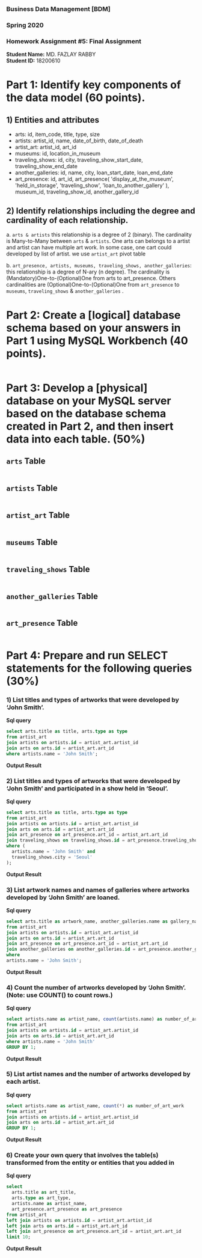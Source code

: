 ### Business Data Management [BDM]     
### Spring 2020    
### Homework Assignment #5: Final Assignment       
**Student Name:**  MD. FAZLAY RABBY     
**Student ID:**  18200610     

# Part 1: Identify key components of the data model (60 points).     

## 1) Entities and attributes        

* arts: id, item_code, title, type, size
* artists: artist_id, name, date_of_birth, date_of_death
* artist_art: artist_id, art_id
* museums: id, location_in_museum
* traveling_shows: id, city, traveling_show_start_date, traveling_show_end_date
* another_galleries: id, name, city, loan_start_date, loan_end_date      
* art_presence: id, art_id, art_presence( 'display_at_the_museum', 'held_in_storage', 'traveling_show', 'loan_to_another_gallery' ), museum_id, traveling_show_id, another_gallery_id

## 2) Identify relationships including the degree and cardinality of each relationship. 

a. `arts & artists` this relationship is a degree of 2 (binary). The cardinality is
Many-to-Many between `arts` & `artists`. One arts can belongs to a artist and artist can have multiple art work.
In some case, one cart could developed by list of artist. we use `artist_art` pivot table 

b. `art_presence, artists, museums, traveling_shows, another_galleries`: this relationship is a degree of N-ary (n degree). The cardinality is
(Mandatory)One-to-(Optional)One from arts to art_presence. Others cardinalities are (Optional)One-to-(Optional)One from `art_presence` to `museums`, `traveling_shows` & `another_galleries` .  

# Part 2: Create a [logical] database schema based on your answers in Part 1 using MySQL Workbench (40 points).   

<img src="https://raw.githubusercontent.com/polodev/rabby_home_work_5/master/pictures/eer_diagram.PNG" alt="">          

# Part 3: Develop a [physical] database on your MySQL server based on the database schema created in Part 2, and then insert data into each table. (50%)

## `arts` Table
<img src="https://raw.githubusercontent.com/polodev/rabby_home_work_5/master/pictures/table/1.PNG" alt="">          

## `artists` Table
<img src="https://raw.githubusercontent.com/polodev/rabby_home_work_5/master/pictures/table/2.PNG" alt="">          

## `artist_art` Table
<img src="https://raw.githubusercontent.com/polodev/rabby_home_work_5/master/pictures/table/3.PNG" alt="">          

## `museums` Table
<img src="https://raw.githubusercontent.com/polodev/rabby_home_work_5/master/pictures/table/4.PNG" alt="">          

## `traveling_shows` Table
<img src="https://raw.githubusercontent.com/polodev/rabby_home_work_5/master/pictures/table/5.PNG" alt="">          

## `another_galleries` Table
<img src="https://raw.githubusercontent.com/polodev/rabby_home_work_5/master/pictures/table/6.PNG" alt="">          

## `art_presence` Table
<img src="https://raw.githubusercontent.com/polodev/rabby_home_work_5/master/pictures/table/7.PNG" alt="">          

# Part 4: Prepare and run SELECT statements for the following queries (30%)


### 1) List titles and types of artworks that were developed by ‘John Smith’.        
**Sql query**        
~~~sql
select arts.title as title, arts.type as type
from artist_art
join artists on artists.id = artist_art.artist_id
join arts on arts.id = artist_art.art_id
where artists.name = 'John Smith';
~~~       

**Output Result**  
<img src="https://raw.githubusercontent.com/polodev/rabby_home_work_5/master/pictures/query_output/query_output_1.PNG" alt="">      


### 2) List titles and types of artworks that were developed by ‘John Smith’ and participated in a show held in ‘Seoul’.
    
**Sql query**        
~~~sql
select arts.title as title, arts.type as type
from artist_art
join artists on artists.id = artist_art.artist_id
join arts on arts.id = artist_art.art_id
join art_presence on art_presence.art_id = artist_art.art_id
join traveling_shows on traveling_shows.id = art_presence.traveling_show_id
where ( 
  artists.name = 'John Smith' and 
  traveling_shows.city = 'Seoul'
);
~~~       

**Output Result**  
<img src="https://raw.githubusercontent.com/polodev/rabby_home_work_5/master/pictures/query_output/query_output_2.PNG" alt="">      

### 3) List artwork names and names of galleries where artworks developed by ‘John Smith’ are loaned.       
**Sql query**        
~~~sql
select arts.title as artwork_name, another_galleries.name as gallery_name
from artist_art
join artists on artists.id = artist_art.artist_id
join arts on arts.id = artist_art.art_id
join art_presence on art_presence.art_id = artist_art.art_id
join another_galleries on another_galleries.id = art_presence.another_gallery_id
where  
artists.name = 'John Smith';
~~~      

**Output Result**  
<img src="https://raw.githubusercontent.com/polodev/rabby_home_work_5/master/pictures/query_output/query_output_3.PNG" alt="">      

### 4) Count the number of artworks developed by ‘John Smith’. (Note: use COUNT() to count rows.)
      
**Sql query**        
~~~sql
select artists.name as artist_name, count(artists.name) as number_of_art_work
from artist_art
join artists on artists.id = artist_art.artist_id
join arts on arts.id = artist_art.art_id
where artists.name = 'John Smith'
GROUP BY 1;
~~~    

**Output Result**  
<img src="https://raw.githubusercontent.com/polodev/rabby_home_work_5/master/pictures/query_output/query_output_4.PNG" alt="">      

### 5) List artist names and the number of artworks developed by each artist.
      
**Sql query**        
~~~sql
select artists.name as artist_name, count(*) as number_of_art_work
from artist_art
join artists on artists.id = artist_art.artist_id
join arts on arts.id = artist_art.art_id
GROUP BY 1;
~~~      

**Output Result**  
<img src="https://raw.githubusercontent.com/polodev/rabby_home_work_5/master/pictures/query_output/query_output_5.PNG" alt="">      

### 6) Create your own query that involves the table(s) transformed from the entity or entities that you added in
      
**Sql query**        
~~~sql
select
  arts.title as art_title,
  arts.type as art_type,
  artists.name as artist_name,
  art_presence.art_presence as art_presence
from artist_art
left join artists on artists.id = artist_art.artist_id
left join arts on arts.id = artist_art.art_id
left join art_presence on art_presence.art_id = artist_art.art_id
limit 10;       
~~~      

**Output Result**  
<img src="https://raw.githubusercontent.com/polodev/rabby_home_work_5/master/pictures/query_output/query_output_6.PNG" alt="">      














